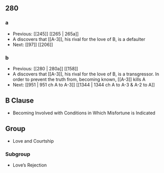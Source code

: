 ## 280
### a
- Previous: [[245]] [[265 | 265a]] 
- A discovers that [[A-3]], his rival for the love of B, is a defaulter
- Next: [[97]] [[206]] 

### b
- Previous: [[280 | 280a]] [[158]] 
- A discovers that [[A-3]], his rival for the love of B, is a transgressor. In order to prevent the truth from, becoming known, [[A-3]] kills A
- Next: [[951 | 951 ch A to A-3]] [[1344 | 1344 ch A to A-3 &amp; A-2 to A]] 

## B Clause
- Becoming Involved with Conditions in Which Misfortune is Indicated

## Group
- Love and Courtship

### Subgroup
- Love’s Rejection

